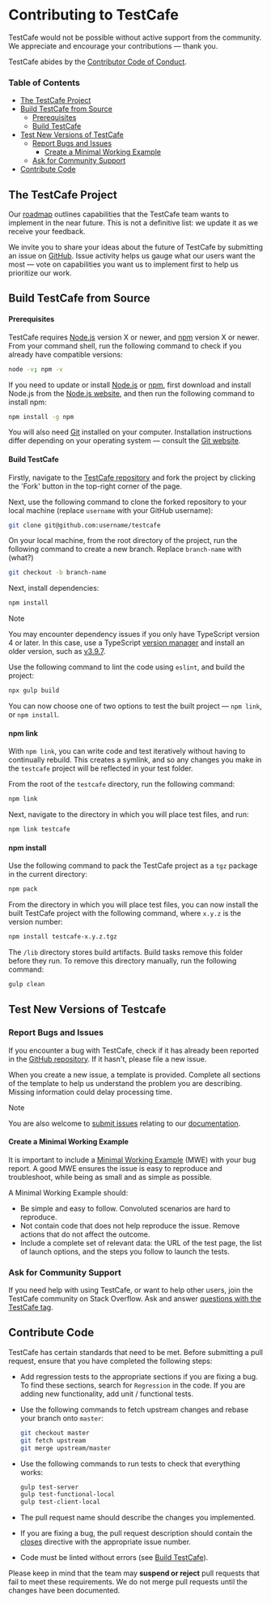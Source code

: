 # Contributing to TestCafe

TestCafe would not be possible without active support from the community. We appreciate and encourage your contributions &mdash; thank you.

TestCafe abides by the [Contributor Code of Conduct](CODE_OF_CONDUCT.md).

### Table of Contents

-   [The TestCafe Project](#the-testcafe-project)
-   [Build TestCafe from Source](#build-testcafe-from-source)
    -   [Prerequisites](#prerequisites)
    -   [Build TestCafe](#build-testcafe)
-   [Test New Versions of TestCafe](#test-new-versions-of-testcafe)
    -   [Report Bugs and Issues](#report-bugs-and-issues)
        -   [Create a Minimal Working Example](#create-a-minimal-working-example)
    -   [Ask for Community Support](#ask-for-community-support)
-   [Contribute Code](#contribute-code)

## The TestCafe Project

Our [roadmap](https://testcafe.io/402949/roadmap) outlines capabilities that the TestCafe team wants to implement in the near future. This is not a definitive list: we update it as we receive your feedback.

We invite you to share your ideas about the future of TestCafe by submitting an issue on [GitHub](https://github.com/DevExpress/testcafe/issues). Issue activity helps us gauge what our users want the most &mdash; vote on capabilities you want us to implement first to help us prioritize our work.

## Build TestCafe from Source

#### Prerequisites

TestCafe requires [Node.js](https://nodejs.org/en/) version X or newer, and [npm](https://www.npmjs.com/) version X or newer. From your command shell, run the following command to check if you already have compatible versions:

```sh
node -v; npm -v
```

If you need to update or install [Node.js](https://nodejs.org/en/) or [npm](https://docs.npmjs.com/downloading-and-installing-node-js-and-npm), first download and install Node.js from the [Node.js website](https://nodejs.org/en/), and then run the following command to install npm:

```sh
npm install -g npm
```

You will also need [Git](https://git-scm.com/book/en/v2/Getting-Started-Installing-Git) installed on your computer. Installation instructions differ depending on your operating system &mdash; consult the [Git website](https://git-scm.com/book/en/v2/Getting-Started-Installing-Git).

#### Build TestCafe

Firstly, navigate to the [TestCafe repository](https://github.com/DevExpress/testcafe) and fork the project by clicking the 'Fork' button in the top-right corner of the page.

Next, use the following command to clone the forked repository to your local machine (replace `username` with your GitHub username):

```sh
git clone git@github.com:username/testcafe
```

On your local machine, from the root directory of the project, run the following command to create a new branch. Replace `branch-name` with (what?)

```sh
git checkout -b branch-name
```

Next, install dependencies:

```sh
npm install
```

> [!NOTE]
> You may encounter dependency issues if you only have TypeScript version 4 or later. In this case, use a TypeScript [version manager](https://github.com/watilde/tvm) and install an older version, such as [v3.9.7](https://www.npmjs.com/package/typescript).

Use the following command to lint the code using `eslint`, and build the project:

```sh
npx gulp build
```

You can now choose one of two options to test the built project &mdash; `npm link`, or `npm install`.

#### npm link

With `npm link`, you can write code and test iteratively without having to continually rebuild. This creates a symlink, and so any changes you make in the `testcafe` project will be reflected in your test folder.

From the root of the `testcafe` directory, run the following command:

```sh
npm link
```

Next, navigate to the directory in which you will place test files, and run:

```sh
npm link testcafe
```

#### npm install

Use the following command to pack the TestCafe project as a `tgz` package in the current directory:

```sh
npm pack
```

From the directory in which you will place test files, you can now install the built TestCafe project with the following command, where `x.y.z` is the version number:

```sh
npm install testcafe-x.y.z.tgz
```

The `/lib` directory stores build artifacts. Build tasks remove this folder before they run. To remove this directory manually, run the following command:

```sh
gulp clean
```

## Test New Versions of Testcafe

### Report Bugs and Issues

If you encounter a bug with TestCafe, check if it has already been reported in the [GitHub repository](https://github.com/DevExpress/testcafe/issues). If it hasn't, please file a new issue.

When you create a new issue, a template is provided. Complete all sections of the template to help us understand the problem you are describing. Missing information could delay processing time.

> [!NOTE]
> You are also welcome to [submit issues](https://github.com/DevExpress/testcafe/issues) relating to our [documentation](https://testcafe.io/documentation/402635/getting-started).

#### Create a Minimal Working Example

It is important to include a [Minimal Working Example](https://testcafe.io/402636/faq#how-to-create-a-minimal-working-example-when-you-submit-an-issue) (MWE) with your bug report. A good MWE ensures the issue is easy to reproduce and troubleshoot, while being as small and as simple as possible.

A Minimal Working Example should:

-   Be simple and easy to follow. Convoluted scenarios are hard to reproduce.
-   Not contain code that does not help reproduce the issue. Remove actions that do not affect the outcome.
-   Include a complete set of relevant data: the URL of the test page, the list of launch options, and the steps you follow to launch the tests.

### Ask for Community Support

If you need help with using TestCafe, or want to help other users, join the TestCafe community on Stack Overflow. Ask and answer [questions with the TestCafe tag](https://stackoverflow.com/questions/tagged/testcafe).

## Contribute Code

TestCafe has certain standards that need to be met. Before submitting a pull request, ensure that you have completed the following steps:

-   Add regression tests to the appropriate sections if you are fixing a bug. To find these sections, search for `Regression` in the code. If you are adding new functionality, add unit / functional tests.
-   Use the following commands to fetch upstream changes and rebase your branch onto `master`:
    ```sh
    git checkout master
    git fetch upstream
    git merge upstream/master
    ```
-   Use the following commands to run tests to check that everything works:

    ```sh
    gulp test-server
    gulp test-functional-local
    gulp test-client-local
    ```

-   The pull request name should describe the changes you implemented.
-   If you are fixing a bug, the pull request description should contain the [closes](https://github.blog/2013-05-14-closing-issues-via-pull-requests/) directive with the appropriate issue number.
-   Code must be linted without errors (see [Build TestCafe](#build-testcafe)).

Please keep in mind that the team may **suspend or reject** pull requests that fail to meet these requirements. We do not merge pull requests until the changes have been documented.
